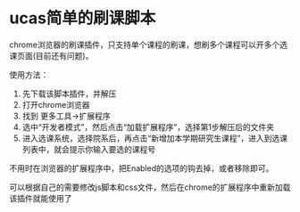 # ucas简单的刷课脚本
chrome浏览器的刷课插件，只支持单个课程的刷课，想刷多个课程可以开多个选课页面(目前还有问题)。

使用方法：

1. 先下载该脚本插件，并解压
2. 打开chrome浏览器
3. 找到  更多工具->扩展程序
4. 选中“开发者模式”，然后点击“加载扩展程序”，选择第1步解压后的文件夹
5. 进入选课系统，选择院系后，再点击“新增加本学期研究生课程”，进入到选课列表中，就会提示你输入要选的课程号

不用时在浏览器的扩展程序中，把Enabled的选项的钩去掉，或者移除即可。

可以根据自己的需要修改js脚本和css文件，然后在chrome的扩展程序中重新加载该插件就能使用了
